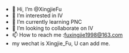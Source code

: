 - 👋 Hi, I’m @XingjieFu
- 👀 I’m interested in IV
- 🌱 I’m currently learning PNC
- 💞️ I’m looking to collaborate on IV
- 📫 How to reach me :fuxingjie1998@163.com
- my wechat is Xingjie_Fu, U can add me.

<!---
XingjieFu/XingjieFu is a ✨ special ✨ repository because its `README.md` (this file) appears on your GitHub profile.
You can click the Preview link to take a look at your changes.
--->

